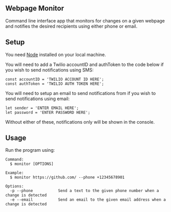 ## Webpage Monitor

Command line interface app that monitors for changes on a given webpage and notifies the desired recipients using either phone or email.

## Setup
You need [Node](https://nodejs.org/) installed on your local machine.

You will need to add a Twilio accountID and authToken to the code below if you wish to send notifications using SMS:
```
const accountID = 'TWILIO ACCOUNT ID HERE';
const authToken = 'TWILIO AUTH TOKEN HERE';
```

You will need to setup an email to send notifications from if you wish to send notifications using email:
```
let sender = 'ENTER EMAIL HERE';
let password = 'ENTER PASSWORD HERE';
```

Without either of these, notifications only will be shown in the console.

## Usage

Run the program using:

```
Command:
  $ monitor [OPTIONS]

Example:
  $ monitor https://github.com/ --phone +12345678901

Options:
  -p --phone           Send a text to the given phone number when a change is detected
  -e --email           Send an email to the given email address when a change is detected
```
